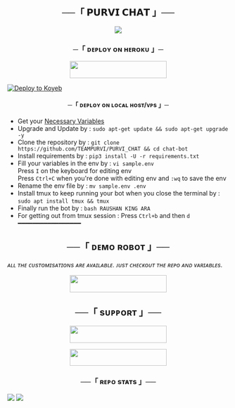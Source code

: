 <h2 align="center">
    ──「 𝗣𝗨𝗥𝗩𝗜 𝗖𝗛𝗔𝗧 」──
</h2>
<p align="center">
  <img src="https://graph.org/file/437091ea5c8fb26a8abf8.jpg">
</p>

<h3 align="center">
    ─「 ᴅᴇᴩʟᴏʏ ᴏɴ ʜᴇʀᴏᴋᴜ 」─
</h3>

<p align="center"><a href="https://dashboard.heroku.com/new?template=https://github.com/TEAMPURVI/PURVI_CHAT"> <img src="https://img.shields.io/badge/Deploy%20On%20Heroku-black?style=for-the-badge&logo=heroku" width="220" height="38.45"/></a></p>


[![Deploy to Koyeb](https://www.koyeb.com/static/images/deploy/button.svg)](https://app.koyeb.com/deploy?name=purvi-chat&type=git&repository=TEAMPURVI%2FPURVI_CHAT&branch=main&builder=dockerfile&env%5BAPI_HASH%5D=e4a5fa251e2e055f26e5c2add8401530&env%5BAPI_ID%5D=10079905&env%5BBOT_TOKEN%5D=7068755555%3AAAFrNh3BSkPffECcXgyhTSCTaBJH5TTI3is&env%5BMONGO_URL%5D=mongodb%2Bsrv%3A%2F%2Fteamdaxx123%3Ateamdaxx123%40cluster0.ysbpgcp.mongodb.net%2F%3FretryWrites%3Dtrue%26w%3Dmajority&env%5BOWNER_ID%5D=7403621976&ports=8000%3Bhttp%3B%2F)


<h4 align="center">
    ─「 ᴅᴇᴩʟᴏʏ ᴏɴ ʟᴏᴄᴀʟ ʜᴏsᴛ/ᴠᴘs 」─
</h4>

- Get your [Necessary Variables](https://github.com/TEAMPURVI/PURVI_CHAT/blob/main/sample.env)
- Upgrade and Update by :
`sudo apt-get update && sudo apt-get upgrade -y`
- Clone the repository by :
`git clone https://github.com/TEAMPURVI/PURVI_CHAT && cd chat-bot`
- Install requirements by :
`pip3 install -U -r requirements.txt`
- Fill your variables in the env by :
`vi sample.env`<br>
Press `I` on the keyboard for editing env<br>
Press `Ctrl+C` when you're done with editing env and `:wq` to save the env<br>
- Rename the env file by :
`mv sample.env .env`
- Install tmux to keep running your bot when you close the terminal by :
`sudo apt install tmux && tmux`
- Finally run the bot by :
`bash RAUSHAN KING ARA`
- For getting out from tmux session : Press `Ctrl+b` and then `d`<br>
━━━━━━━━━━━━━━━━━

<h2 align="center"> ──「 ᴅᴇᴍᴏ ʀᴏʙᴏᴛ 」──</h2>
<i>ᴀʟʟ ᴛʜᴇ ᴄᴜsᴛᴏᴍɪsᴀᴛɪᴏɴs ᴀʀᴇ ᴀᴠᴀɪʟᴀʙʟᴇ. ᴊᴜsᴛ ᴄʜᴇᴄᴋᴏᴜᴛ ᴛʜᴇ ʀᴇᴘᴏ ᴀɴᴅ ᴠᴀʀɪᴀʙʟᴇs.</i>
<p align="center"><a href="https://t.me/purvi_chat_bot"> <img src="https://img.shields.io/badge/Check-Demo%20Robot-black?style=for-the-badge&logo=Telegram" width="220" height="39"/></a></p>


<h2 align="center"> ──「 sᴜᴘᴘᴏʀᴛ 」──</h2>
<p align="center"><a href="https://t.me/purvi_updates"> <img src="https://img.shields.io/badge/Join-SUPPORT%20GROUP-black?style=for-the-badge&logo=Telegram" width="220" height="38.5"/></a></p>
<p align="center"><a href="https://t.me/WORLD_ALPHA"> <img src="https://img.shields.io/badge/Join-SUPPORT%20CHANNEL-black?style=for-the-badge&logo=Telegram" width="220" height="38.5"/></a></p>

<h3 align="center">──「 ʀᴇᴘᴏ sᴛᴀᴛs 」──</h3>
<a href="https://github.com/TEAMPURVI/PURVI_CHAT"><img src="https://github-readme-stats.vercel.app/api/pin/?username=TEAMPURVI&repo=PURVI_CHAT&theme=chartreuse-blue"></a>

<img src="https://user-images.githubusercontent.com/73097560/115834477-dbab4500-a447-11eb-908a-139a6edaec5c.gif">
